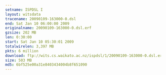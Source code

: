 ```yaml
---
setname: ISPDSL I
layout: witsdata
tracename: 20090109-163000-0.dsl
end: Sat Jan 10 06:00:00 2009
originalname: 20090109-163000-0.dsl.erf
gzsize: 202 MB
len: 0:30:00
start: Sat Jan 10 05:30:01 2009
totalwirelen: 3,397 MB
pkts: 6 million
download: ftp://wits.cs.waikato.ac.nz/ispdsl/1/20090109-163000-0.dsl.erf.gz
size: 503 MB
md5: 6bf525e00a31e8403434004b8f651090
---
```

